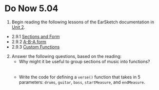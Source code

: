 # Do Now 5.04

1. Begin reading the following lessons of the EarSketch documentation in [Unit 2](http://earsketch.gatech.edu/category/unit-2).

* 2.9.1 [Sections and Form](https://earsketch.gatech.edu/earsketch2/?curriculum=2-1-0)
* 2.9.2 [A-B-A form](https://earsketch.gatech.edu/earsketch2/?curriculum=2-1-1)
* 2.9.3 [Custom Functions](https://earsketch.gatech.edu/earsketch2/?curriculum=2-1-2)

2. Answer the following questions, based on the reading:
    * Why might it be useful to group sections of music into functions?<br><br><br>
    * Write the code for defining a `verse()` function that takes in 5 parameters: `drums`, `guitar`, `bass`, `startMeasure`, and `endMeasure`.

